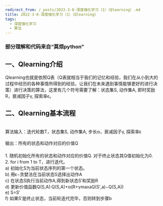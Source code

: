 ```yaml
---
redirect_from: /_posts/2022-3-8-深度强化学习（1）（Qlearning）.md
title: 2022-3-8-深度强化学习（1）（Qlearning）
tags: 
  - 深度强化学习
  - 算法
---
```


### 部分理解和代码来自“莫烦python”

## 一、Qlearning介绍
  Qlearning也就是依照Q表（Q表就相当于我们的记忆和经验，我们在从小到大的过程中经历的各种事情所得到的经验，让我们在未来遇到事情能够更好的进行决策）进行决策的算法，这里有几个符号需要了解：状态集S, 动作集A, 即时奖励R，衰减因子γ, 探索率ϵ。
 
## 二、Qlearning基本流程
  <br/>算法输入：迭代轮数T，状态集S, 动作集A, 步长α，衰减因子γ, 探索率ϵ</br>
  <br/>输出：所有的状态和动作对应的价值Q</br>
　<br/>1. 随机初始化所有的状态和动作对应的价值Q. 对于终止状态其Q值初始化为0.</br>
     2. for i from 1 to T，进行迭代。</br>
         a) 初始化S为当前状态序列的第一个状态。</br>
         b) 用ϵ−贪婪法在当前状态S选择出动作A</br>
         c) 在状态S执行当前动作A,得到新状态S′和奖励R</br>
         d)  更新价值函数Q(S,A):Q(S,A)+α(R+γmaxaQ(S′,a)−Q(S,A))</br>
         e) S=S′</br>
         f) 如果S′是终止状态，当前轮迭代完毕，否则转到步骤b</br>
  
